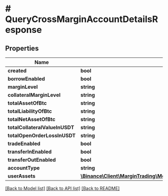 # # QueryCrossMarginAccountDetailsResponse

## Properties

Name | Type | Description | Notes
------------ | ------------- | ------------- | -------------
**created** | **bool** |  | [optional]
**borrowEnabled** | **bool** |  | [optional]
**marginLevel** | **string** |  | [optional]
**collateralMarginLevel** | **string** |  | [optional]
**totalAssetOfBtc** | **string** |  | [optional]
**totalLiabilityOfBtc** | **string** |  | [optional]
**totalNetAssetOfBtc** | **string** |  | [optional]
**totalCollateralValueInUSDT** | **string** |  | [optional]
**totalOpenOrderLossInUSDT** | **string** |  | [optional]
**tradeEnabled** | **bool** |  | [optional]
**transferInEnabled** | **bool** |  | [optional]
**transferOutEnabled** | **bool** |  | [optional]
**accountType** | **string** |  | [optional]
**userAssets** | [**\Binance\Client\MarginTrading\Model\QueryCrossMarginAccountDetailsResponseUserAssetsInner[]**](QueryCrossMarginAccountDetailsResponseUserAssetsInner.md) |  | [optional]

[[Back to Model list]](../../README.md#models) [[Back to API list]](../../README.md#endpoints) [[Back to README]](../../README.md)
